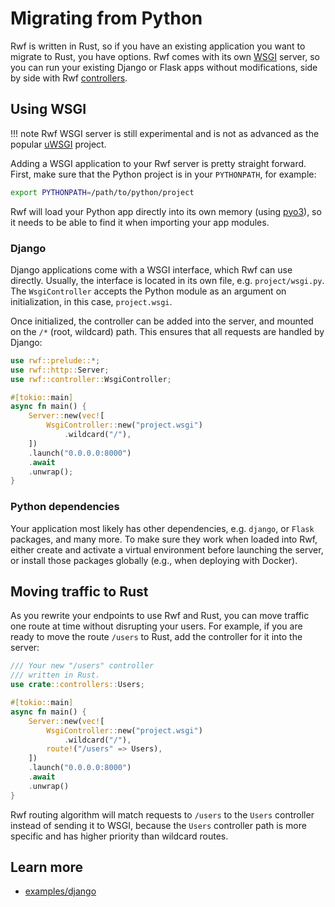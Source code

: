 # Migrating from Python

Rwf is written in Rust, so if you have an existing application you want to migrate to Rust, you have options. Rwf comes with its own [WSGI](https://en.wikipedia.org/wiki/Web_Server_Gateway_Interface) server, so you can run your existing Django or Flask apps without modifications, side by side with Rwf [controllers](controllers/index.md).

## Using WSGI

!!! note
    Rwf WSGI server is still experimental and is not as advanced as the popular [uWSGI](https://uwsgi-docs.readthedocs.io/en/latest/) project.

Adding a WSGI application to your Rwf server is pretty straight forward. First, make sure that the Python project is in your `PYTHONPATH`, for example:

```bash
export PYTHONPATH=/path/to/python/project
```

Rwf will load your Python app directly into its own memory (using [pyo3](https://docs.rs/pyo3)), so it needs to be able to find it when importing your app modules.

### Django

Django applications come with a WSGI interface, which Rwf can use directly. Usually, the interface is located in its own file, e.g. `project/wsgi.py`. The `WsgiController` accepts the Python module as an argument on initialization, in this case, `project.wsgi`.

Once initialized, the controller can be added into the server, and mounted on the `/*` (root, wildcard) path. This ensures that all requests are handled by Django:

```rust
use rwf::prelude::*;
use rwf::http::Server;
use rwf::controller::WsgiController;

#[tokio::main]
async fn main() {
    Server::new(vec![
        WsgiController::new("project.wsgi")
            .wildcard("/"),
    ])
    .launch("0.0.0.0:8000")
    .await
    .unwrap();
}
```

### Python dependencies

Your application most likely has other dependencies, e.g. `django`, or `Flask` packages, and many more. To make sure they work when loaded into Rwf, either create and activate a virtual environment before launching the server, or install those packages globally (e.g., when deploying with Docker).

## Moving traffic to Rust

As you rewrite your endpoints to use Rwf and Rust, you can move traffic one route at time without disrupting your users. For example, if you are ready to move the route `/users` to Rust, add the controller for it into the server:

```rust
/// Your new "/users" controller
/// written in Rust.
use crate::controllers::Users;

#[tokio::main]
async fn main() {
    Server::new(vec![
        WsgiController::new("project.wsgi")
            .wildcard("/"),
        route!("/users" => Users),
    ])
    .launch("0.0.0.0:8000")
    .await
    .unwrap()
}
```

Rwf routing algorithm will match requests to `/users` to the `Users` controller instead of sending it to WSGI, because the `Users` controller path is more specific and has higher priority than wildcard routes.

## Learn more

- [examples/django](https://github.com/levkk/rwf/tree/main/examples/django)
